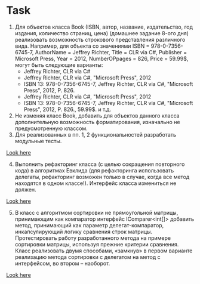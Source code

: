# Task

1. Для объектов класса Book (ISBN, автор, название, издательство, год издания, количество страниц, цена) (домашнее задание 8-ого дня)
реализовать возможность строкового представления различного вида. Например, для объекта со значениями ISBN = 978-0-7356-6745-7, AuthorName  = Jeffrey Richter, Title = CLR via C#, Publisher = Microsoft Press, Year = 2012, NumberOPpages = 826, Price = 59.99$, могут быть следующие варианты:
	* Jeffrey Richter, CLR via C#
	* Jeffrey Richter, CLR via C#, "Microsoft Press", 2012
	* ISBN 13: 978-0-7356-6745-7, Jeffrey Richter, CLR via C#, "Microsoft Press", 2012, P. 826.
	* Jeffrey Richter, CLR via C#, "Microsoft Press", 2012
	* ISBN 13: 978-0-7356-6745-7, Jeffrey Richter, CLR via C#, "Microsoft Press", 2012, P. 826., 59.99$.
и т.д. 
2. Не изменяя класс Book, добавить для объектов данного класса дополнительную возможность форматирования, изначально не предусмотренную классом. 
3. Для реализованных в пп. 1, 2 функциональностей разработать модульные тесты.

[Look here](https://github.com/svetlanaZhibul/NET.W.2017.Zhybul/tree/master/NET.W.2017.Zhybul.08)

4. Выполнить рефакторинг класса (с целью сокращения повторного кода) в алгоритмах Евклида (для рефакторинга использовать делегаты, рефакторинг возможен только в случае, когда все метод находятся в одном классе!). Интерфейс класса измениться не должен.

[Look here](https://github.com/svetlanaZhibul/NET.W.2017.Zhybul/tree/master/NET.W.2017.Zhybul.3_4)

5. В класс с алгоритмом сортировки не прямоугольной матрицы, принимающим как компаратор интерфейс IComparer<int[]> добавить метод, принимающий как параметр делегат-компаратор, инкапсулирующий логику сравнения строк матрицы. Протестировать работу разработанного метода на примере сортировки матрицы, используя прежние критерии сравнения. Класс реализовать двумя способами, «замкнув» в первом варианте реализацию метода сортировки с делегатом на метод с интерфейсом, во втором – наоборот.

[Look here](https://github.com/svetlanaZhibul/NET.W.2017.Zhybul/tree/master/NET.W.2017.Zhybul.5)
